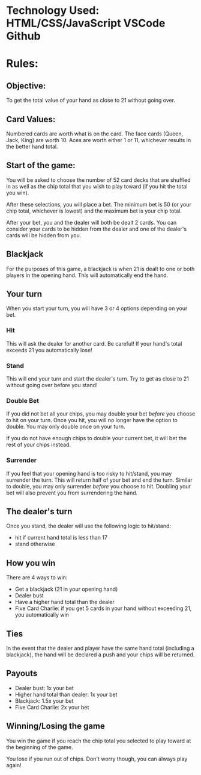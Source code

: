 # Technology Used: HTML/CSS/JavaScript VSCode Github

# Rules:

## Objective:
To get the total value of your hand as close to 21 without going over.

## Card Values:
Numbered cards are worth what is on the card. The face cards (Queen, Jack, King) are worth 10.
Aces are worth either 1 or 11, whichever results in the better hand total.

## Start of the game:
You will be asked to choose the number of 52 card decks that are shuffled in as well as the chip total that you wish to play toward (if you hit the total you win).

After these selections, you will place a bet. The minimum bet is 50 (or your chip total, whichever is lowest) and the maximum bet is your chip total.

After your bet, you and the dealer will both be dealt 2 cards. You can consider your cards to be hidden from the dealer and one of the dealer's cards will be hidden from you.

## Blackjack
For the purposes of this game, a blackjack is when 21 is dealt to one or both players in the opening hand.
This will automatically end the hand.

## Your turn
When you start your turn, you will have 3 or 4 options depending on your bet.

### Hit
This will ask the dealer for another card. Be careful! If your hand's total exceeds 21 you automatically lose!

### Stand
This will end your turn and start the dealer's turn. Try to get as close to 21 without going over before you stand!

### Double Bet
If you did not bet all your chips, you may double your bet *before* you choose to hit on your turn. Once you hit, you will no longer have the option to double. You may only double once on your turn.

If you do not have enough chips to double your current bet, it will bet the rest of your chips instead.

### Surrender
If you feel that your opening hand is too risky to hit/stand, you may surrender the turn. This will return half of your bet and end the turn. Similar to double, you may only surrender *before* you choose to hit. Doubling your bet will also prevent you from surrendering the hand.

## The dealer's turn
Once you stand, the dealer will use the following logic to hit/stand:
- hit if current hand total is less than 17
- stand otherwise

## How you win
There are 4 ways to win:
- Get a blackjack (21 in your opening hand)
- Dealer bust
- Have a higher hand total than the dealer
- Five Card Charlie: if you get 5 cards in your hand without exceeding 21, you automatically win

## Ties
In the event that the dealer and player have the same hand total (including a blackjack),
the hand will be declared a push and your chips will be returned.

## Payouts
- Dealer bust: 1x your bet
- Higher hand total than dealer: 1x your bet
- Blackjack: 1.5x your bet
- Five Card Charlie: 2x your bet

## Winning/Losing the game
You win the game if you reach the chip total you selected to play toward at the beginning of the game. 

You lose if you run out of chips. Don't worry though, you can always play again!